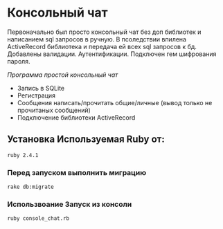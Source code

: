 ﻿# Консольный чат
Первоначально был просто консольный чат без доп библиотек и написанием sql запросов в ручную. 
В псоледствии впилена ActiveRecord библиотека и передача ей всех sql запросов к бд. 
Добавлены валидации. Аутентификации. Подключен гем шифрования пароля.

*Программа простой консольный чат*
 * Запись в SQLite
 * Регистрация
 * Сообщения написать/прочитать общие/личные (вывод только не прочитаных сообщений) 
 * Подключение библиотеки ActiveRecord

## Установка Используемая Ruby от:
``` ruby 2.4.1 ```

### Перед запуском выполнить миграцию
``` rake db:migrate ```

### Использвоание Запуск из консоли
``` ruby console_chat.rb ```